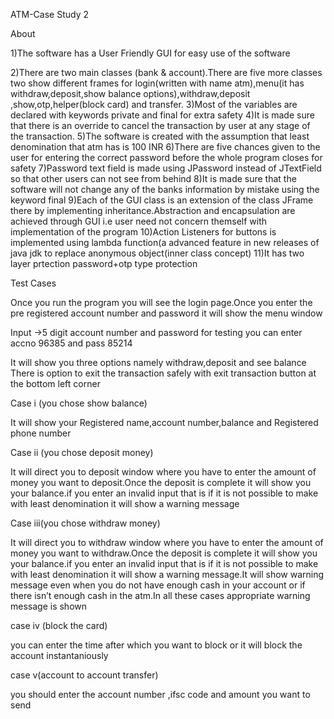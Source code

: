 ATM-Case Study 2

About

1)The software has a User Friendly GUI for easy use of the software

2)There are two main classes (bank & account).There are five more classes two show different frames for login(written with name atm),menu(it has withdraw,deposit,show balance options),withdraw,deposit ,show,otp,helper(block card) and transfer.
3)Most of the variables are declared with keywords private and final for extra safety
4)It is made sure that there is an override to cancel the transaction by user at any stage of the transaction.
5)The software is created with the assumption that least denomination that atm has is 100 INR
6)There are five chances given to the user for entering the correct password before the whole program closes for safety
7)Password text field is made using JPassword instead of JTextField so that other users can not see from behind
8)It is made sure that the software will not change any of the banks information by mistake using the keyword final
9)Each of the GUI class is an extension of the class JFrame there by implementing inheritance.Abstraction and encapsulation are achieved through GUI i.e user need not concern themself with implementation of the program
10)Action Listeners for buttons is implemented using lambda function(a advanced feature in new releases of java jdk to replace anonymous object(inner class concept)
11)It has two layer prtection password+otp type protection

Test Cases

Once you run the program you will see the login page.Once you enter the pre registered account number and password it will show the menu window

Input ->5 digit account number and password
for testing you can enter accno 96385 and pass 85214

It will show you three options namely withdraw,deposit and see balance
There is option to exit the transaction safely with exit transaction button at the bottom left corner

Case i	(you chose show balance)

It will show your Registered name,account number,balance and Registered phone number

Case ii	(you chose  deposit money)

It will direct you to deposit window where you have to enter the amount of money you want to deposit.Once the deposit is complete it will show you your balance.if you enter an invalid input that is if it is not possible to make with least denomination it will show a warning message

Case iii(you chose withdraw money)

It will direct you to withdraw window where you have to enter the amount of money you want to withdraw.Once the deposit is complete it will show you your balance.if you enter an invalid input that is if it is not possible to make with least denomination it will show a warning message.It will show warning message even when you do not have enough cash in your account or if there isn’t enough cash in the atm.In all these cases appropriate warning message is shown  

case iv (block the card)

you can enter the time after which you want to block or it will block the account instantaniously 

case v(account to account transfer)

you should enter the account number ,ifsc code and amount you want to send
